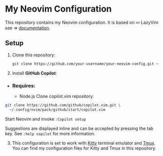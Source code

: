 # My Neovim Configuration

This repository contains my Neovim configuration. It is based on 💤 LazyVim see => [documentation](https://lazyvim.github.io/installation).


## Setup

1. Clone this repository:
    ```sh
    git clone https://github.com/your-username/your-neovim-config.git ~/.config/nvim
    ```

2. Install **GitHub Copilot**:
- ### Requires:
    - Node.js
Clone copilot.vim repository:
```sh
git clone https://github.com/github/copilot.vim.git \
  ~/.config/nvim/pack/github/start/copilot.vim
```

Start Neovim and invoke `:Copilot setup`

Suggestions are displayed inline and can be accepted by pressing the tab key. See `:help copilot` for more information.

3. This configuration is set to work with [Kitty](https://sw.kovidgoyal.net/kitty/) terminal emulator and [Tmux](https://github.com/tmux/tmux/wiki).
You can find my configuration files for Kitty and Tmux in this repository.
